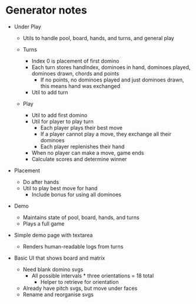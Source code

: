 # Generator notes
* Under Play
    * Utils to handle pool, board, hands, and turns, and general play

    * Turns
        * Index 0 is placement of first domino
        * Each turn stores handIndex, dominoes in hand, dominoes played, dominoes drawn, chords and points
            * If no points, no dominoes played and just dominoes drawn, this means hand was exchanged
        * Util to add turn

    * Play
        * Util to add first domino
        * Util for player to play turn
            * Each player plays their best move
            * If a player cannot play a move, they exchange all their dominoes
            * Each player replenishes their hand
        * When no player can make a move, game ends
        * Calculate scores and determine winner 

* Placement
    * Do after hands
    * Util to play best move for hand
        * Include bonus for using all dominoes

* Demo
    * Maintains state of pool, board, hands, and turns
    * Plays a full game

* Simple demo page with textarea
    * Renders human-readable logs from turns

* Basic UI that shows board and matrix
    * Need blank domino svgs
        * All possible intervals * three orientations = 18 total
            * Helper to retrieve for orientation
    * Already have pitch svgs, but move under faces
    * Rename and reorganise svgs